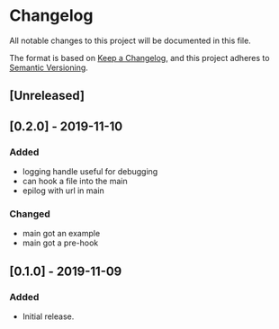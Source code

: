 # Changelog
All notable changes to this project will be documented in this file.

The format is based on [Keep a Changelog](https://keepachangelog.com/en/1.0.0/),
and this project adheres to [Semantic Versioning](https://semver.org/spec/v2.0.0.html).

## [Unreleased]


## [0.2.0] - 2019-11-10
### Added
- logging handle useful for debugging
- can hook a file into the main
- epilog with url in main
### Changed
- main got an example
- main got a pre-hook


## [0.1.0] - 2019-11-09
### Added
- Initial release.
